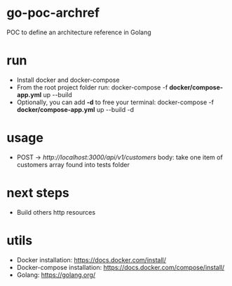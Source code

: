 # go-poc-archref
POC to define an architecture reference in Golang

# run
- Install docker and docker-compose
- From the root project folder run: docker-compose -f **docker/compose-app.yml** up --build
- Optionally, you can add **-d** to free your terminal: docker-compose -f **docker/compose-app.yml** up --build -d

# usage
- POST -> *http://localhost:3000/api/v1/customers*
  body: take one item of customers array found into tests folder
  
# next steps
- Build others http resources

# utils
- Docker installation: https://docs.docker.com/install/
- Docker-compose installation: https://docs.docker.com/compose/install/
- Golang: https://golang.org/
